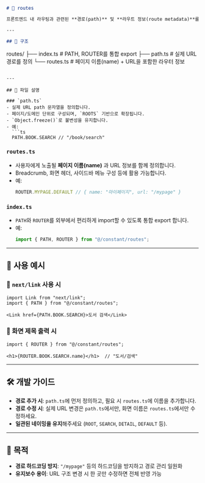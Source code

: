 ```markdown
# 📁 routes

프론트엔드 내 라우팅과 관련된 **경로(path)** 및 **라우트 정보(route metadata)**를 정의한 상수 모듈입니다. 이 디렉토리는 각 페이지의 URL 구조와 화면 이름을 일관성 있게 관리하기 위해 사용됩니다.

---

## 📌 구조

```
routes/
├── index.ts      # PATH, ROUTER를 통합 export
├── path.ts       # 실제 URL 경로를 정의
└── routes.ts     # 페이지 이름(name) + URL을 포함한 라우터 정보
```

---

## 📄 파일 설명

### `path.ts`
- 실제 URL path 문자열을 정의합니다.
- 페이지/도메인 단위로 구성되며, `ROOTS` 기반으로 확장됩니다.
- `Object.freeze()`로 불변성을 유지합니다.
- 예:
  ```ts
  PATH.BOOK.SEARCH // "/book/search"
  ```

### `routes.ts`
- 사용자에게 노출될 **페이지 이름(name)** 과 URL 정보를 함께 정의합니다.
- Breadcrumb, 화면 헤더, 사이드바 메뉴 구성 등에 활용 가능합니다.
- 예:
  ```ts
  ROUTER.MYPAGE.DEFAULT // { name: "마이페이지", url: "/mypage" }
  ```

### `index.ts`
- `PATH`와 `ROUTER`를 외부에서 편리하게 import할 수 있도록 통합 export 합니다.
- 예:
  ```ts
  import { PATH, ROUTER } from "@/constant/routes";
  ```

---

## 🧩 사용 예시

### 📍 `next/link` 사용 시
```tsx
import Link from "next/link";
import { PATH } from "@/constant/routes";

<Link href={PATH.BOOK.SEARCH}>도서 검색</Link>
```

### 📍 화면 제목 출력 시
```tsx
import { ROUTER } from "@/constant/routes";

<h1>{ROUTER.BOOK.SEARCH.name}</h1>  // "도서/검색"
```

---

## 🛠 개발 가이드

- **경로 추가 시**: `path.ts`에 먼저 정의하고, 필요 시 `routes.ts`에 이름을 추가합니다.
- **경로 수정 시**: 실제 URL 변경은 `path.ts`에서만, 화면 이름은 `routes.ts`에서만 수정하세요.
- **일관된 네이밍을 유지**해주세요 (`ROOT`, `SEARCH`, `DETAIL`, `DEFAULT` 등).

---

## 🙌 목적

- **경로 하드코딩 방지**: `"/mypage"` 등의 하드코딩을 방지하고 경로 관리 일원화
- **유지보수 용이**: URL 구조 변경 시 한 곳만 수정하면 전체 반영 가능

```